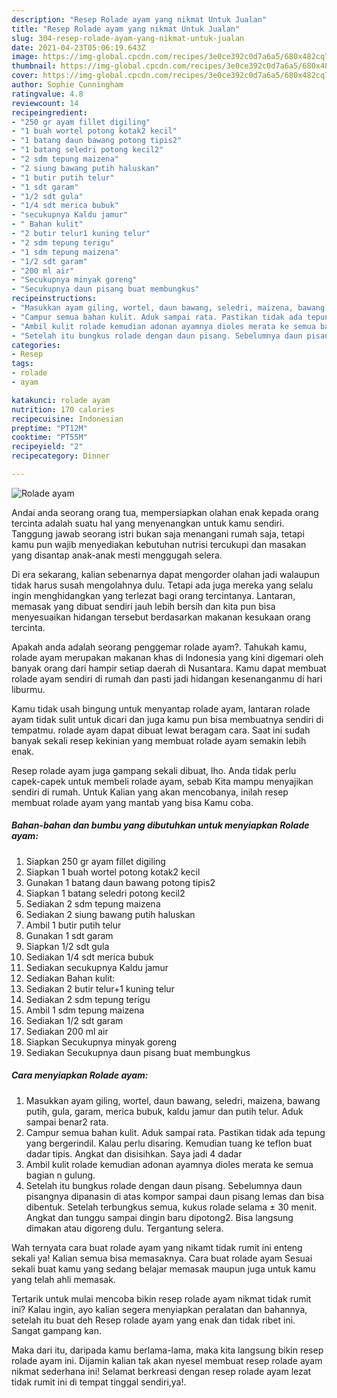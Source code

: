 ```yaml
---
description: "Resep Rolade ayam yang nikmat Untuk Jualan"
title: "Resep Rolade ayam yang nikmat Untuk Jualan"
slug: 304-resep-rolade-ayam-yang-nikmat-untuk-jualan
date: 2021-04-23T05:06:19.643Z
image: https://img-global.cpcdn.com/recipes/3e0ce392c0d7a6a5/680x482cq70/rolade-ayam-foto-resep-utama.jpg
thumbnail: https://img-global.cpcdn.com/recipes/3e0ce392c0d7a6a5/680x482cq70/rolade-ayam-foto-resep-utama.jpg
cover: https://img-global.cpcdn.com/recipes/3e0ce392c0d7a6a5/680x482cq70/rolade-ayam-foto-resep-utama.jpg
author: Sophie Cunningham
ratingvalue: 4.8
reviewcount: 14
recipeingredient:
- "250 gr ayam fillet digiling"
- "1 buah wortel potong kotak2 kecil"
- "1 batang daun bawang potong tipis2"
- "1 batang seledri potong kecil2"
- "2 sdm tepung maizena"
- "2 siung bawang putih haluskan"
- "1 butir putih telur"
- "1 sdt garam"
- "1/2 sdt gula"
- "1/4 sdt merica bubuk"
- "secukupnya Kaldu jamur"
- " Bahan kulit"
- "2 butir telur1 kuning telur"
- "2 sdm tepung terigu"
- "1 sdm tepung maizena"
- "1/2 sdt garam"
- "200 ml air"
- "Secukupnya minyak goreng"
- "Secukupnya daun pisang buat membungkus"
recipeinstructions:
- "Masukkan ayam giling, wortel, daun bawang, seledri, maizena, bawang putih, gula, garam, merica bubuk, kaldu jamur dan putih telur. Aduk sampai benar2 rata."
- "Campur semua bahan kulit. Aduk sampai rata. Pastikan tidak ada tepung yang bergerindil. Kalau perlu disaring. Kemudian tuang ke teflon buat dadar tipis. Angkat dan disisihkan. Saya jadi 4 dadar"
- "Ambil kulit rolade kemudian adonan ayamnya dioles merata ke semua bagian n gulung."
- "Setelah itu bungkus rolade dengan daun pisang. Sebelumnya daun pisangnya dipanasin di atas kompor sampai daun pisang lemas dan bisa dibentuk. Setelah terbungkus semua, kukus rolade selama ± 30 menit. Angkat dan tunggu sampai dingin baru dipotong2. Bisa langsung dimakan atau digoreng dulu. Tergantung selera."
categories:
- Resep
tags:
- rolade
- ayam

katakunci: rolade ayam 
nutrition: 170 calories
recipecuisine: Indonesian
preptime: "PT12M"
cooktime: "PT55M"
recipeyield: "2"
recipecategory: Dinner

---
```



![Rolade ayam](https://img-global.cpcdn.com/recipes/3e0ce392c0d7a6a5/680x482cq70/rolade-ayam-foto-resep-utama.jpg)

Andai anda seorang orang tua, mempersiapkan olahan enak kepada orang tercinta adalah suatu hal yang menyenangkan untuk kamu sendiri. Tanggung jawab seorang istri bukan saja menangani rumah saja, tetapi kamu pun wajib menyediakan kebutuhan nutrisi tercukupi dan masakan yang disantap anak-anak mesti menggugah selera.

Di era  sekarang, kalian sebenarnya dapat mengorder olahan jadi walaupun tidak harus susah mengolahnya dulu. Tetapi ada juga mereka yang selalu ingin menghidangkan yang terlezat bagi orang tercintanya. Lantaran, memasak yang dibuat sendiri jauh lebih bersih dan kita pun bisa menyesuaikan hidangan tersebut berdasarkan makanan kesukaan orang tercinta. 



Apakah anda adalah seorang penggemar rolade ayam?. Tahukah kamu, rolade ayam merupakan makanan khas di Indonesia yang kini digemari oleh banyak orang dari hampir setiap daerah di Nusantara. Kamu dapat membuat rolade ayam sendiri di rumah dan pasti jadi hidangan kesenanganmu di hari liburmu.

Kamu tidak usah bingung untuk menyantap rolade ayam, lantaran rolade ayam tidak sulit untuk dicari dan juga kamu pun bisa membuatnya sendiri di tempatmu. rolade ayam dapat dibuat lewat beragam cara. Saat ini sudah banyak sekali resep kekinian yang membuat rolade ayam semakin lebih enak.

Resep rolade ayam juga gampang sekali dibuat, lho. Anda tidak perlu capek-capek untuk membeli rolade ayam, sebab Kita mampu menyajikan sendiri di rumah. Untuk Kalian yang akan mencobanya, inilah resep membuat rolade ayam yang mantab yang bisa Kamu coba.

<!--inarticleads1-->

##### Bahan-bahan dan bumbu yang dibutuhkan untuk menyiapkan Rolade ayam:

1. Siapkan 250 gr ayam fillet digiling
1. Siapkan 1 buah wortel potong kotak2 kecil
1. Gunakan 1 batang daun bawang potong tipis2
1. Siapkan 1 batang seledri potong kecil2
1. Sediakan 2 sdm tepung maizena
1. Sediakan 2 siung bawang putih haluskan
1. Ambil 1 butir putih telur
1. Gunakan 1 sdt garam
1. Siapkan 1/2 sdt gula
1. Sediakan 1/4 sdt merica bubuk
1. Sediakan secukupnya Kaldu jamur
1. Sediakan  Bahan kulit:
1. Sediakan 2 butir telur+1 kuning telur
1. Sediakan 2 sdm tepung terigu
1. Ambil 1 sdm tepung maizena
1. Sediakan 1/2 sdt garam
1. Sediakan 200 ml air
1. Siapkan Secukupnya minyak goreng
1. Sediakan Secukupnya daun pisang buat membungkus




<!--inarticleads2-->

##### Cara menyiapkan Rolade ayam:

1. Masukkan ayam giling, wortel, daun bawang, seledri, maizena, bawang putih, gula, garam, merica bubuk, kaldu jamur dan putih telur. Aduk sampai benar2 rata.
1. Campur semua bahan kulit. Aduk sampai rata. Pastikan tidak ada tepung yang bergerindil. Kalau perlu disaring. Kemudian tuang ke teflon buat dadar tipis. Angkat dan disisihkan. Saya jadi 4 dadar
1. Ambil kulit rolade kemudian adonan ayamnya dioles merata ke semua bagian n gulung.
1. Setelah itu bungkus rolade dengan daun pisang. Sebelumnya daun pisangnya dipanasin di atas kompor sampai daun pisang lemas dan bisa dibentuk. Setelah terbungkus semua, kukus rolade selama ± 30 menit. Angkat dan tunggu sampai dingin baru dipotong2. Bisa langsung dimakan atau digoreng dulu. Tergantung selera.




Wah ternyata cara buat rolade ayam yang nikamt tidak rumit ini enteng sekali ya! Kalian semua bisa memasaknya. Cara buat rolade ayam Sesuai sekali buat kamu yang sedang belajar memasak maupun juga untuk kamu yang telah ahli memasak.

Tertarik untuk mulai mencoba bikin resep rolade ayam nikmat tidak rumit ini? Kalau ingin, ayo kalian segera menyiapkan peralatan dan bahannya, setelah itu buat deh Resep rolade ayam yang enak dan tidak ribet ini. Sangat gampang kan. 

Maka dari itu, daripada kamu berlama-lama, maka kita langsung bikin resep rolade ayam ini. Dijamin kalian tak akan nyesel membuat resep rolade ayam nikmat sederhana ini! Selamat berkreasi dengan resep rolade ayam lezat tidak rumit ini di tempat tinggal sendiri,ya!.


